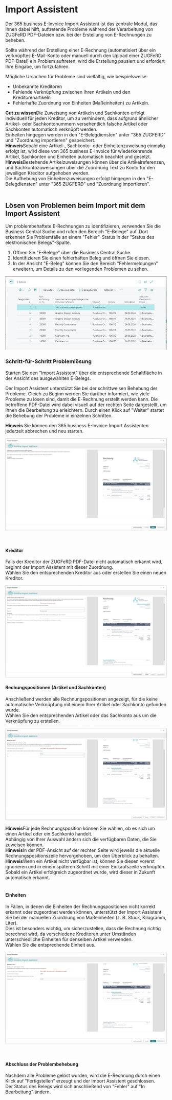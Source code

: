 # Import Assistent

Der 365 business E-Invoice Import Assistent ist das zentrale Modul, das Ihnen dabei hilft, auftretende Probleme während der Verarbeitung von ZUGFeRD PDF-Dateien bzw. bei der Erstellung von E-Rechnungen zu beheben.

Sollte während der Erstellung einer E-Rechnung (automatisiert über ein verknüpftes E-Mail-Konto oder manuell durch den Upload einer ZUGFeRD PDF-Datei) ein Problem auftreten, wird die Erstellung pausiert und erfordert Ihre Eingabe, um fortzufahren.

Mögliche Ursachen für Probleme sind vielfältig, wie beispielsweise:
* Unbekannte Kreditoren
* Fehlende Verknüpfung zwischen Ihren Artikeln und den Kreditorenartikeln
* Fehlerhafte Zuordnung von Einheiten (Maßeinheiten) zu Artikeln.


<div class="alert alert-notice">
	<i class="fa-duotone fa-solid fa-lightbulb fa-xl"></i>
    <strong>Gut zu wissen</strong>Die Zuweisung von Artikeln und Sachkonten erfolgt individuell für jeden Kreditor, um zu verhindern, dass aufgrund ähnlicher Artikel- oder Sachkontonummern versehentlich falsche Artikel oder Sachkonten automatisch verknüpft werden.
	<br/>Einheiten hingegen werden in den "E-Belegdiensten" unter "365 ZUGFERD" und "Zuordnung importieren" gespeichert.
</div>

<div class="alert alert-info">
	<i class="fa-duotone fa-solid fa-circle-info fa-xl"></i>
    <strong>Hinweis</strong>Sobald eine Artikel-, Sachkonto- oder Einheitenzuweisung einmalig erfolgt ist, wird diese von 365 business E-Invoice für wiederkehrende Artikel, Sachkonten und Einheiten automatisch beachtet und gesetzt.
</div>

<div class="alert alert-info">
	<i class="fa-duotone fa-solid fa-circle-info fa-xl"></i>
    <strong>Hinweis</strong>Bestehende Artikelzuweisungen können über die Artikelreferenzen, und Sachkontozuweisungen über die Zuordnung Text zu Konto für den jeweiligen Kreditor aufgehoben werden.
	<br/>Die Aufhebung von Einheitenzuweisungen erfolgt hingegen in den "E-Belegdiensten" unter "365 ZUGFERD" und "Zuordnung importieren".
</div>

<br/>

## Lösen von Problemen beim Import mit dem Import Assistent

Um problembehaftete E-Rechnungen zu identifizieren, verwenden Sie die Business Central Suche und rufen den Bereich "E-Belege" auf. 
Dort erkennen Sie Problemfälle an einem "Fehler"-Status in der "Status des elektronischen Belegs"-Spalte.

1. Öffnen Sie "E-Belege" über die Business Central Suche. 
2. Identifizieren Sie einen fehlerhaften Beleg und öffnen Sie diesen.
3. In der Ansicht "E-Beleg" können Sie den Bereich "Fehlermeldungen" erweitern, um Details zu den vorliegenden Problemen zu sehen.

![365 business E-Invoice](/assets/images/365-business-e-invoice/e-document-overview.png) 

### Schritt-für-Schritt Problemlösung

Starten Sie den "Import Assistent" über die entsprechende Schaltfläche in der Ansicht des ausgewählten E-Belegs.

Der Import Assistent unterstützt Sie bei der schrittweisen Behebung der Probleme. Gleich zu Beginn werden Sie darüber informiert, wie viele Probleme zu lösen sind, damit die E-Rechnung erstellt werden kann. 
Die betroffene PDF-Datei wird dabei visuell auf der rechten Seite dargestellt, um Ihnen die Bearbeitung zu erleichtern.
Durch einen Klick auf "Weiter" startet die Behebung der Probleme in einzelnen Schritten.

<div class="alert alert-info">
    <i class="fa-duotone fa-solid fa-circle-info fa-xl"></i>
    <strong>Hinweis</strong> Sie können den 365 business E-Invoice Import Assistenten jederzeit abbrechen und neu starten.
</div>

![365 business E-Invoice](/assets/images/365-business-e-invoice/assistent1.png) 

<br/>

#### Kreditor

Falls der Kreditor der ZUGFeRD PDF-Datei nicht automatisch erkannt wird, beginnt der Import Assistent mit dieser Zuordnung.
<br/>
Wählen Sie den entsprechenden Kreditor aus oder erstellen Sie einen neuen Kreditor.

![365 business E-Invoice](/assets/images/365-business-e-invoice/assistent2.png) 
<br/>

#### Rechungspositionen (Artikel und Sachkonten)

Anschließend werden alle Rechnungspositionen angezeigt, für die keine automatische Verknüpfung mit einem Ihrer Artikel oder Sachkonto gefunden wurde.
<br/>
Wählen Sie den entsprechenden Artikel oder das Sachkonto aus um die Verknüpfung zu erstellen.

![365 business E-Invoice](/assets/images/365-business-e-invoice/assistent3.png) 

<div class="alert alert-info">
    <i class="fa-duotone fa-solid fa-circle-info fa-xl"></i>
    <strong>Hinweis</strong>Für jede Rechnungsposition können Sie wählen, ob es sich um einen Artikel oder ein Sachkonto handelt.
	<br/>Abhängig von Ihrer Auswahl ändern sich die verfügbaren Daten, die Sie zuweisen können.
</div>

<div class="alert alert-info">
    <i class="fa-duotone fa-solid fa-circle-info fa-xl"></i>
    <strong>Hinweis</strong>In der PDF-Ansicht auf der rechten Seite wird jeweils die aktuelle Rechnungspositionszeile hervorgehoben, um den Überblick zu behalten.
</div>

<div class="alert alert-info">
    <i class="fa-duotone fa-solid fa-circle-info fa-xl"></i>
    <strong>Hinweis</strong>Wenn ein Artikel nicht verfügbar ist, können Sie diesen vorerst ignorieren und in einem späteren Schritt mit einer Einkaufszeile verknüpfen.
	<br/>Sobald ein Artikel erfolgreich zugeordnet wurde, wird dieser in Zukunft automatisch erkannt.
</div>
<br/>

#### Einheiten

In Fällen, in denen die Einheiten der Rechnungspositionen nicht korrekt erkannt oder zugeordnet werden können, unterstützt der Import Assistent Sie bei der manuellen Zuordnung von Maßeinheiten (z. B. Stück, Kilogramm, Liter).
<br/>
Dies ist besonders wichtig, um sicherzustellen, dass die Rechnung richtig berechnet wird, da verschiedene Kreditoren unter Umständen unterschiedliche Einheiten für denselben Artikel verwenden.
<br/>
Wählen Sie die entsprechende Einheit aus.

![365 business E-Invoice](/assets/images/365-business-e-invoice/assistent4.png) 

<br/>

#### Abschluss der Problembehebung

Nachdem alle Probleme gelöst wurden, wird die E-Rechnung durch einen Klick auf "Fertigstellen" erzeugt und der Import Assistent geschlossen.
<br/>
Der Status des Belegs wird sich anschließend von "Fehler" auf "In Bearbeitung" ändern.


